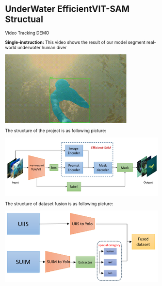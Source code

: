 # UnderWater EfficientVIT-SAM Structual

Video Tracking DEMO

**Single-instruction:** This video shows the result of our model segment real-world underwater human diver

![Demo](./demo/seg_video/output_video.gif)

The structure of the project is as following picture:

![Project Structure](./figure/Model.png)

The structure of dataset fusion is  as following picture:

![Dataset Fusion Structure](./figure/fusion_pipeline.png)
